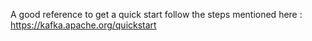 A good reference to get a quick start follow the steps mentioned here : https://kafka.apache.org/quickstart

